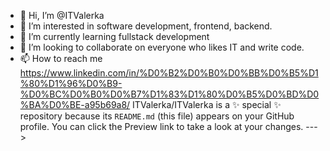 - 👋 Hi, I’m @ITValerka
- 👀 I’m interested in software development, frontend, backend.
- 🌱 I’m currently learning fullstack development
- 💞️ I’m looking to collaborate on everyone who likes IT and write code.
- 📫 How to reach me  https://www.linkedin.com/in/%D0%B2%D0%B0%D0%BB%D0%B5%D1%80%D1%96%D0%B9-%D0%BC%D0%B0%D0%B7%D1%83%D1%80%D0%B5%D0%BD%D0%BA%D0%BE-a95b69a8/
ITValerka/ITValerka is a ✨ special ✨ repository because its `README.md` (this file) appears on your GitHub profile.
You can click the Preview link to take a look at your changes.
--->
